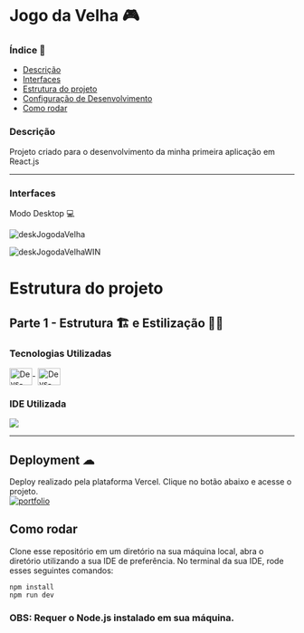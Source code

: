 # Jogo da Velha 🎮
 
### Índice 📌
<ul>
  <a href="#descrição"><li>Descrição</li></a>
  <a href="#interfaces"><li>Interfaces</li></a>
  <a href="#estrutura-do-projeto"><li>Estrutura do projeto</li></a>
  <a href="#deployment-"><li>Configuração de Desenvolvimento</li></a>
  <a href="#como-rodar"><li>Como rodar</li></a>
</ul>

### Descrição
Projeto criado para o desenvolvimento da minha primeira aplicação em React.js

<hr>

### Interfaces
Modo Desktop 💻

![deskJogodaVelha](https://github.com/osmaclean/jogoDaVelha/assets/115199808/3fee2891-1fec-4fae-ba39-9b6d7c31b2cd)

![deskJogodaVelhaWIN](https://github.com/osmaclean/jogoDaVelha/assets/115199808/9de0d9a5-8b49-4a58-ac09-68f9dda714ab)

# Estrutura do projeto
## Parte 1 - Estrutura 🏗 e Estilização 👨‍🎨
### Tecnologias Utilizadas
<div style="display: inline_block">
  <img align="center" alt="Devs-CSS" height="30" width="40" src="https://cdn.jsdelivr.net/gh/devicons/devicon/icons/css3/css3-original.svg">-
  <img align="center" alt="Devs-JavaScript" height="30" width="40" src="https://cdn.jsdelivr.net/gh/devicons/devicon/icons/react/react-original.svg">
</div>

### IDE Utilizada
<div> 
  <img src="https://img.shields.io/badge/Visual_Studio_Code-0078D4?style=for-the-badge&logo=visual%20studio%20code&logoColor=white">
</div>

<hr>

## Deployment ☁

Deploy realizado pela plataforma Vercel. Clique no botão abaixo e acesse o projeto.<br>
[![portfolio](https://img.shields.io/badge/-CLIQUE%20AQUI-yellowgreen)](https://jogo-da-velha-weld-five.vercel.app)

## Como rodar

Clone esse repositório em um diretório na sua máquina local, abra o diretório utilizando a sua IDE de preferência. No terminal da sua IDE, rode esses seguintes comandos:
```
npm install
npm run dev
```

### OBS: Requer o Node.js instalado em sua máquina.
